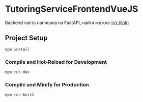 # TutoringServiceFrontendVueJS

Backend часть написана на FastAPI, найти можно [тут (link)](https://github.com/raison-collab/TutorialServiceFastAPI)

## Project Setup

```sh
npm install
```

### Compile and Hot-Reload for Development

```sh
npm run dev
```

### Compile and Minify for Production

```sh
npm run build
```
